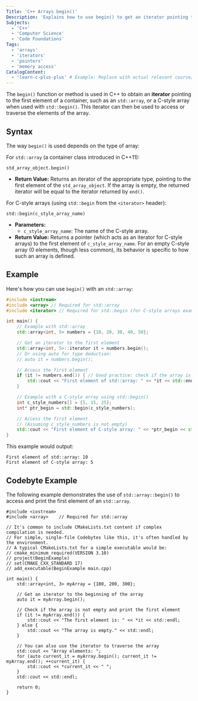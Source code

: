 ```yaml
---
Title: 'C++ Arrays begin()'
Description: 'Explains how to use begin() to get an iterator pointing to the first element in C++ std::array containers and C-style arrays via std::begin().'
Subjects:
  - 'C++'
  - 'Computer Science'
  - 'Code Foundations'
Tags:
  - 'arrays'
  - 'iterators'
  - 'pointers'
  - 'memory access'
CatalogContent:
  - 'learn-c-plus-plus' # Example: Replace with actual relevant course/path slug if known
---
```


The `begin()` function or method is used in C++ to obtain an **iterator** pointing to the first element of a container, such as an `std::array`, or a C-style array when used with `std::begin()`. This iterator can then be used to access or traverse the elements of the array.

## Syntax

The way `begin()` is used depends on the type of array:

For `std::array` (a container class introduced in C++11):
```pseudo
std_array_object.begin()
```
- **Return Value:** Returns an iterator of the appropriate type, pointing to the first element of the `std_array_object`. If the array is empty, the returned iterator will be equal to the iterator returned by `end()`.

For C-style arrays (using `std::begin` from the `<iterator>` header):
```pseudo
std::begin(c_style_array_name)
```
- **Parameters:**
    - `c_style_array_name`: The name of the C-style array.
- **Return Value:** Returns a pointer (which acts as an iterator for C-style arrays) to the first element of `c_style_array_name`. For an empty C-style array (0 elements, though less common), its behavior is specific to how such an array is defined.

## Example

Here's how you can use `begin()` with an `std::array`:

```cpp
#include <iostream>
#include <array> // Required for std::array
#include <iterator> // Required for std::begin (for C-style arrays example)

int main() {
    // Example with std::array
    std::array<int, 5> numbers = {10, 20, 30, 40, 50};

    // Get an iterator to the first element
    std::array<int, 5>::iterator it = numbers.begin();
    // Or using auto for type deduction:
    // auto it = numbers.begin();

    // Access the first element
    if (it != numbers.end()) { // Good practice: check if the array is not empty
        std::cout << "First element of std::array: " << *it << std::endl;
    }

    // Example with a C-style array using std::begin()
    int c_style_numbers[] = {5, 15, 25};
    int* ptr_begin = std::begin(c_style_numbers);

    // Access the first element
    // (Assuming c_style_numbers is not empty)
    std::cout << "First element of C-style array: " << *ptr_begin << std::endl;
}
```
This example would output:
```shell
First element of std::array: 10
First element of C-style array: 5
```

## Codebyte Example

The following example demonstrates the use of `std::array::begin()` to access and print the first element of an `std::array`.

```codebyte/cpp
#include <iostream>
#include <array>    // Required for std::array

// It's common to include CMakeLists.txt content if complex compilation is needed.
// For simple, single-file Codebytes like this, it's often handled by the environment.
// A typical CMakeLists.txt for a simple executable would be:
// cmake_minimum_required(VERSION 3.10)
// project(BeginExample)
// set(CMAKE_CXX_STANDARD 17)
// add_executable(BeginExample main.cpp)

int main() {
    std::array<int, 3> myArray = {100, 200, 300};

    // Get an iterator to the beginning of the array
    auto it = myArray.begin();

    // Check if the array is not empty and print the first element
    if (it != myArray.end()) {
        std::cout << "The first element is: " << *it << std::endl;
    } else {
        std::cout << "The array is empty." << std::endl;
    }

    // You can also use the iterator to traverse the array
    std::cout << "Array elements: ";
    for (auto current_it = myArray.begin(); current_it != myArray.end(); ++current_it) {
        std::cout << *current_it << " ";
    }
    std::cout << std::endl;

    return 0;
}
```
